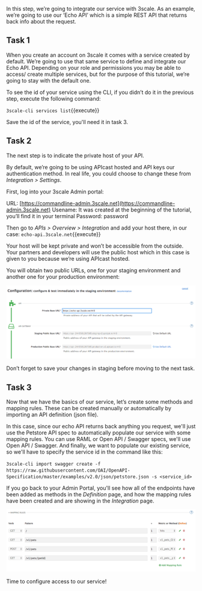 In this step, we’re going to integrate our service with 3scale. As an example, we’re going to use our ‘Echo API’ which is a simple REST API that returns back info about the request.

## Task 1
When you create an account on 3scale it comes with a service created by default. We’re going to use that same service to define and integrate our Echo API. Depending on your role and permissions you may be able to access/ create multiple services, but for the purpose of this tutorial, we’re going to stay with the default one.

To see the id of your service using the CLI, if you didn’t do it in the previous step, execute the following command:

`3scale-cli services list`{{execute}}

Save the id of the service, you'll need it in task 3.

## Task 2
The next step is to indicate the private host of your API. 

By default, we’re going to be using APIcast hosted and API keys our authentication method. In real life, you could choose to change these from *Integration > Settings*.

First, log into your 3scale Admin portal:

URL: [https://commandline-admin.3scale.net](https://commandline-admin.3scale.net)
Usename: It was created at the beginning of the tutorial, you’ll find it in your terminal
Password: password

Then go to *APIs > Overview > Integration* and add your host there, in our case:
`echo-api.3scale.net`{{execute}}

Your host will be kept private and won’t be accessible from the outside. Your partners and developers will use the public host which in this case is given to you because we’re using APIcast hosted. 

You will obtain two public URLs, one for your staging environment and another one for your production environment:

![API public hosts](./img/public-hosts.png)

Don’t forget to save your changes in staging before moving to the next task.

## Task 3
Now that we have the basics of our service, let’s create some methods and mapping rules. These can be created manually or automatically by importing an API definition (json file). 

In this case, since our echo API returns back anything you request, we'll just use the Petstore API spec to automatically populate our service with some mapping rules. You can use RAML or Open API / Swagger specs, we'll use Open API / Swagger. And finally, we want to populate our existing service, so we'll have to specify the service id in the command like this:

`3scale-cli import swagger create -f https://raw.githubusercontent.com/OAI/OpenAPI-Specification/master/examples/v2.0/json/petstore.json -s <service_id>`

If you go back to your Admin Portal, you'll see how all of the endpoints have been added as methods in the *Definition* page, and how the mapping rules have been created and are showing in the *Integration* page.

![Mapping rules](./img/mapping-rules.png)

Time to configure access to our service!
